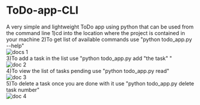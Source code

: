 # ToDo-app-CLI
A very simple and lightweight ToDo app using python that can be  used from the command line
1)cd into the location where the project is contained in your machine
2)To get list of available commands use "python todo_app.py --help"
<br>
![docs 1](https://user-images.githubusercontent.com/75481939/143843375-5a8c6b9f-7efa-405e-95ba-94b2ef2275d2.PNG)
<br>
3)To add a task in the list use "python todo_app.py add "the task" "
<br>
![doc 2](https://user-images.githubusercontent.com/75481939/143844325-6a754753-846c-4c96-b6a9-548a93172bf2.PNG)
<br>
4)To view the list of tasks pending use "python todo_app.py read"
<br>
![doc 3](https://user-images.githubusercontent.com/75481939/143844482-a69c4f55-cc5c-4169-8793-7e04b8281733.PNG)
<br>
5)To delete a task once you are done with it use "python todo_app.py delete task number"
<br>
![doc 4](https://user-images.githubusercontent.com/75481939/143844608-a786a3ac-c6c4-4742-a25e-9a4846f81762.PNG)
